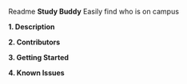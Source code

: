 Readme 
**Study Buddy**
Easily find who is on campus

**1. Description**

**2. Contributors**

**3. Getting Started**

**4. Known Issues**